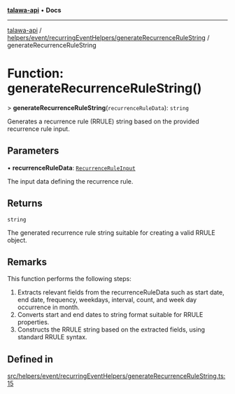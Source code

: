 [**talawa-api**](../../../../../README.md) • **Docs**

***

[talawa-api](../../../../../modules.md) / [helpers/event/recurringEventHelpers/generateRecurrenceRuleString](../README.md) / generateRecurrenceRuleString

# Function: generateRecurrenceRuleString()

\> **generateRecurrenceRuleString**(`recurrenceRuleData`): `string`

Generates a recurrence rule (RRULE) string based on the provided recurrence rule input.

## Parameters

• **recurrenceRuleData**: [`RecurrenceRuleInput`](../../../../../types/generatedGraphQLTypes/type-aliases/RecurrenceRuleInput.md)

The input data defining the recurrence rule.

## Returns

`string`

The generated recurrence rule string suitable for creating a valid RRULE object.

## Remarks

This function performs the following steps:
1. Extracts relevant fields from the recurrenceRuleData such as start date, end date, frequency, weekdays, interval, count, and week day occurrence in month.
2. Converts start and end dates to string format suitable for RRULE properties.
3. Constructs the RRULE string based on the extracted fields, using standard RRULE syntax.

## Defined in

[src/helpers/event/recurringEventHelpers/generateRecurrenceRuleString.ts:15](https://github.com/PalisadoesFoundation/talawa-api/blob/4a88fe62b20ebda9653c55ae8d39d6c6fac8831f/src/helpers/event/recurringEventHelpers/generateRecurrenceRuleString.ts#L15)

